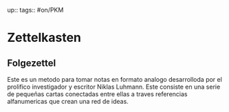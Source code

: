 up:: 
tags:: #on/PKM 
# Zettelkasten
## Folgezettel
Este es un metodo para tomar notas en formato analogo desarrolloda por el prolifico investigador y escritor Niklas Luhmann. Este consiste en una serie de pequeñas cartas conectadas entre ellas a traves referencias alfanumericas que crean una red de ideas.
